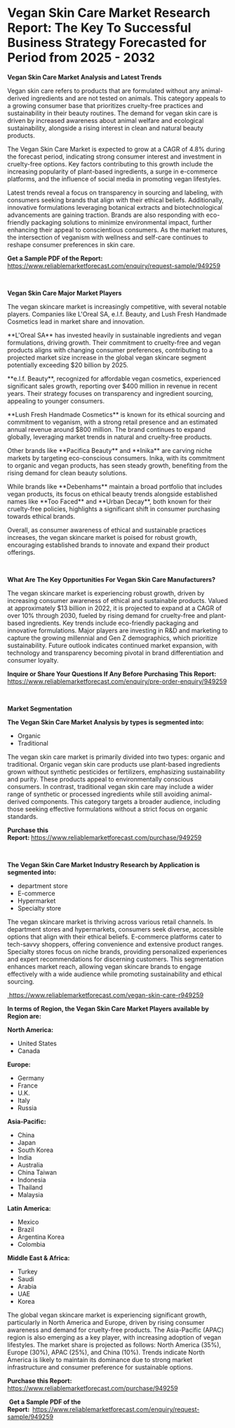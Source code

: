 <p><h1>Vegan Skin Care Market Research Report: The Key To Successful Business Strategy Forecasted for Period from 2025 - 2032</h1></p><p><strong>Vegan Skin Care Market Analysis and Latest Trends</strong></p>
<p><p>Vegan skin care refers to products that are formulated without any animal-derived ingredients and are not tested on animals. This category appeals to a growing consumer base that prioritizes cruelty-free practices and sustainability in their beauty routines. The demand for vegan skin care is driven by increased awareness about animal welfare and ecological sustainability, alongside a rising interest in clean and natural beauty products.</p><p>The Vegan Skin Care Market is expected to grow at a CAGR of 4.8% during the forecast period, indicating strong consumer interest and investment in cruelty-free options. Key factors contributing to this growth include the increasing popularity of plant-based ingredients, a surge in e-commerce platforms, and the influence of social media in promoting vegan lifestyles. </p><p>Latest trends reveal a focus on transparency in sourcing and labeling, with consumers seeking brands that align with their ethical beliefs. Additionally, innovative formulations leveraging botanical extracts and biotechnological advancements are gaining traction. Brands are also responding with eco-friendly packaging solutions to minimize environmental impact, further enhancing their appeal to conscientious consumers. As the market matures, the intersection of veganism with wellness and self-care continues to reshape consumer preferences in skin care.</p></p>
<p><strong>Get a Sample PDF of the Report:&nbsp;</strong> <a href="https://www.reliablemarketforecast.com/enquiry/request-sample/949259?utm_campaign=3010&utm_medium=2&utm_source=Github&utm_content=ia&utm_term=15042025&utm_id=vegan-skin-care">https://www.reliablemarketforecast.com/enquiry/request-sample/949259</a></p>
<p>&nbsp;</p>
<p><strong>Vegan Skin Care Major Market Players</strong></p>
<p><p>The vegan skincare market is increasingly competitive, with several notable players. Companies like L'Oreal SA, e.l.f. Beauty, and Lush Fresh Handmade Cosmetics lead in market share and innovation. </p><p>**L'Oreal SA** has invested heavily in sustainable ingredients and vegan formulations, driving growth. Their commitment to cruelty-free and vegan products aligns with changing consumer preferences, contributing to a projected market size increase in the global vegan skincare segment potentially exceeding $20 billion by 2025.</p><p>**e.l.f. Beauty**, recognized for affordable vegan cosmetics, experienced significant sales growth, reporting over $400 million in revenue in recent years. Their strategy focuses on transparency and ingredient sourcing, appealing to younger consumers.</p><p>**Lush Fresh Handmade Cosmetics** is known for its ethical sourcing and commitment to veganism, with a strong retail presence and an estimated annual revenue around $800 million. The brand continues to expand globally, leveraging market trends in natural and cruelty-free products.</p><p>Other brands like **Pacifica Beauty** and **Inika** are carving niche markets by targeting eco-conscious consumers. Inika, with its commitment to organic and vegan products, has seen steady growth, benefiting from the rising demand for clean beauty solutions.</p><p>While brands like **Debenhams** maintain a broad portfolio that includes vegan products, its focus on ethical beauty trends alongside established names like **Too Faced** and **Urban Decay**, both known for their cruelty-free policies, highlights a significant shift in consumer purchasing towards ethical brands.</p><p>Overall, as consumer awareness of ethical and sustainable practices increases, the vegan skincare market is poised for robust growth, encouraging established brands to innovate and expand their product offerings.</p></p>
<p>&nbsp;</p>
<p><strong>What Are The Key Opportunities For Vegan Skin Care Manufacturers?</strong></p>
<p><p>The vegan skincare market is experiencing robust growth, driven by increasing consumer awareness of ethical and sustainable products. Valued at approximately $13 billion in 2022, it is projected to expand at a CAGR of over 10% through 2030, fueled by rising demand for cruelty-free and plant-based ingredients. Key trends include eco-friendly packaging and innovative formulations. Major players are investing in R&D and marketing to capture the growing millennial and Gen Z demographics, which prioritize sustainability. Future outlook indicates continued market expansion, with technology and transparency becoming pivotal in brand differentiation and consumer loyalty.</p></p>
<p><strong>Inquire or Share Your Questions If Any Before Purchasing This Report:</strong> <a href="https://www.reliablemarketforecast.com/enquiry/pre-order-enquiry/949259?utm_campaign=3010&utm_medium=2&utm_source=Github&utm_content=ia&utm_term=15042025&utm_id=vegan-skin-care">https://www.reliablemarketforecast.com/enquiry/pre-order-enquiry/949259</a></p>
<p>&nbsp;</p>
<p><strong>Market Segmentation</strong></p>
<p><strong>The Vegan Skin Care Market Analysis by types is segmented into:</strong></p>
<p><ul><li>Organic</li><li>Traditional</li></ul></p>
<p><p>The vegan skin care market is primarily divided into two types: organic and traditional. Organic vegan skin care products use plant-based ingredients grown without synthetic pesticides or fertilizers, emphasizing sustainability and purity. These products appeal to environmentally conscious consumers. In contrast, traditional vegan skin care may include a wider range of synthetic or processed ingredients while still avoiding animal-derived components. This category targets a broader audience, including those seeking effective formulations without a strict focus on organic standards.</p></p>
<p><strong>Purchase this Report:&nbsp;</strong><a href="https://www.reliablemarketforecast.com/purchase/949259?utm_campaign=3010&utm_medium=2&utm_source=Github&utm_content=ia&utm_term=15042025&utm_id=vegan-skin-care">https://www.reliablemarketforecast.com/purchase/949259</a></p>
<p>&nbsp;</p>
<p><strong>The Vegan Skin Care Market Industry Research by Application is segmented into:</strong></p>
<p><ul><li>department store</li><li>E-commerce</li><li>Hypermarket</li><li>Specialty store</li></ul></p>
<p><p>The vegan skincare market is thriving across various retail channels. In department stores and hypermarkets, consumers seek diverse, accessible options that align with their ethical beliefs. E-commerce platforms cater to tech-savvy shoppers, offering convenience and extensive product ranges. Specialty stores focus on niche brands, providing personalized experiences and expert recommendations for discerning customers. This segmentation enhances market reach, allowing vegan skincare brands to engage effectively with a wide audience while promoting sustainability and ethical sourcing.</p></p>
<p><a href="https://www.reliablemarketforecast.com/vegan-skin-care-r949259?utm_campaign=3010&utm_medium=2&utm_source=Github&utm_content=ia&utm_term=15042025&utm_id=vegan-skin-care">&nbsp;https://www.reliablemarketforecast.com/vegan-skin-care-r949259</a></p>
<p><strong>In terms of Region, the Vegan Skin Care Market Players available by Region are:</strong></p>
<p>
    <p> <strong> North America: </strong>
        <ul>
            <li>United States</li>
            <li>Canada</li>
        </ul>
        </p> 
    <p> <strong> Europe: </strong>
        <ul>
            <li>Germany</li>
            <li>France</li>
            <li>U.K.</li>
            <li>Italy</li>
            <li>Russia</li>
        </ul>
        </p> 
    <p> <strong> Asia-Pacific: </strong>
        <ul>
            <li>China</li>
            <li>Japan</li>
            <li>South Korea</li>
            <li>India</li>
            <li>Australia</li>
            <li>China Taiwan</li>
            <li>Indonesia</li>
            <li>Thailand</li>
            <li>Malaysia</li>
        </ul>
        </p> 
    <p> <strong> Latin America: </strong>
        <ul>
            <li>Mexico</li>
            <li>Brazil</li>
            <li>Argentina Korea</li>
            <li>Colombia</li>
        </ul>
        </p> 
    <p> <strong> Middle East & Africa: </strong>
        <ul>
            <li>Turkey</li>
            <li>Saudi</li>
            <li>Arabia</li>
            <li>UAE</li>
            <li>Korea</li>
        </ul>
    </p>
    </p>
<p><p>The global vegan skincare market is experiencing significant growth, particularly in North America and Europe, driven by rising consumer awareness and demand for cruelty-free products. The Asia-Pacific (APAC) region is also emerging as a key player, with increasing adoption of vegan lifestyles. The market share is projected as follows: North America (35%), Europe (30%), APAC (25%), and China (10%). Trends indicate North America is likely to maintain its dominance due to strong market infrastructure and consumer preference for sustainable options.</p></p>
<p><strong>Purchase this Report: </strong><a href="https://www.reliablemarketforecast.com/purchase/949259?utm_campaign=3010&utm_medium=2&utm_source=Github&utm_content=ia&utm_term=15042025&utm_id=vegan-skin-care">https://www.reliablemarketforecast.com/purchase/949259</a></p>
<p>&nbsp;<strong>Get a Sample PDF of the Report:&nbsp;&nbsp;</strong><a href="https://www.reliablemarketforecast.com/enquiry/request-sample/949259?utm_campaign=3010&utm_medium=2&utm_source=Github&utm_content=ia&utm_term=15042025&utm_id=vegan-skin-care">https://www.reliablemarketforecast.com/enquiry/request-sample/949259</a></p>
<p><strong></strong></p>
<p><p></p><p></p><p></p></p>